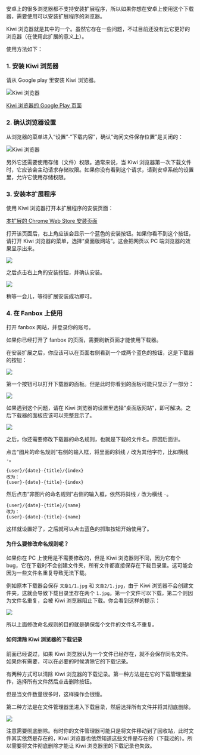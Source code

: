 安卓上的很多浏览器都不支持安装扩展程序，所以如果你想在安卓上使用这个下载器，需要使用可以安装扩展程序的浏览器。

Kiwi 浏览器就是其中的一个。虽然它存在一些问题，不过目前还没有比它更好的浏览器（在使用此扩展的意义上）。

使用方法如下：

### 1. 安装 Kiwi 浏览器

请从 Google play 里安装 Kiwi 浏览器。

![Kiwi 浏览器](./images/20221111_184553.jpg)

[Kiwi 浏览器的 Google Play 页面](https://play.google.com/store/apps/details?id=com.Kiwibrowser.browser&hl=en&gl=US)

### 2. 确认浏览器设置

从浏览器的菜单进入“设置”-“下载内容”，确认“询问文件保存位置”是关闭的：

![Kiwi 浏览器](./images/20240425_173348.jpg)

另外它还需要使用存储（文件）权限。通常来说，当 Kiwi 浏览器第一次下载文件时，它应该会主动请求存储权限。如果你没有看到这个请求，请到安卓系统的设置里，允许它使用存储权限。

### 3. 安装本扩展程序

使用 Kiwi 浏览器打开本扩展程序的安装页面：

[本扩展的 Chrome Web Store 安装页面](https://chromewebstore.google.com/detail/pixiv-fanbox-downloader/ihnfpdchjnmlehnoeffgcbakfmdjcckn)

打开该页面后，右上角应该会显示一个蓝色的安装按钮。如果你看不到这个按钮，请打开 Kiwi 浏览器的菜单，选择“桌面版网站”。这会把网页以 PC 端浏览器的效果显示出来。

![](./images/20240425_173732.jpg)

之后点击右上角的安装按钮，并确认安装。

![](./images/20240425_173845.jpg)

稍等一会儿，等待扩展安装成功即可。

### 4. 在 Fanbox 上使用

打开 fanbox 网站，并登录你的账号。

如果你已经打开了 fanbox 的页面，需要刷新页面才能使用下载器。

在安装扩展之后，你应该可以在页面右侧看到一个或两个蓝色的按钮，这是下载器的按钮：

![](./images/20240425_174247.jpg)

第一个按钮可以打开下载器的面板。但是此时你看到的面板可能只显示了一部分：

![](./images/20240425_174337.jpg)

如果遇到这个问题，请在 Kiwi 浏览器的设置里选择“桌面版网站”，即可解决。之后下载器的面板应该可以完整显示了。

![](./images/20240425_174413.jpg)

之后，你还需要修改下载器的命名规则，也就是下载的文件名。原因后面讲。

点击“图片的命名规则”右侧的输入框，将里面的斜线 `/` 改为其他字符，比如横线 `-`。

```
{user}/{date}-{title}/{index}
改为：
{user}-{date}-{title}-{index}
```

然后点击“非图片的命名规则”右侧的输入框，依然将斜线 `/` 改为横线 `-`。

```
{user}/{date}-{title}/{name}
改为：
{user}-{date}-{title}-{name}
```

这样就设置好了，之后就可以点击蓝色的抓取按钮开始使用了。

#### 为什么要修改命名规则呢？

如果你在 PC 上使用是不需要修改的，但是 Kiwi 浏览器则不同，因为它有个 bug，它在下载时不会创建文件夹，所有文件都直接保存在下载目录里。这可能会因为一些文件名重复导致无法下载。

例如原本下载器会保存 `文章1/1.jpg` 和 `文章2/1.jpg`，由于 Kiwi 浏览器不会创建文件夹，这就会导致下载目录里存在两个 `1.jpg`。第一个文件可以下载，第二个则因为文件名重复，会被 Kiwi 浏览器阻止下载。你会看到这样的提示：

![](./images/20240425_175223.jpg)

所以上面修改命名规则的目的就是确保每个文件的文件名不重复。

#### 如何清除 Kiwi 浏览器的下载记录

前面已经说过，如果 Kiwi 浏览器认为一个文件已经存在，就不会保存同名文件。如果你有需要，可以在必要的时候清除它的下载记录。

有两种方式可以清除 Kiwi 浏览器的下载记录。第一种方法是在它的下载管理里操作，选择所有文件然后点击删除按钮。

但是当文件数量很多时，这样操作会很慢。

第二种方法是在文件管理器里进入下载目录，然后选择所有文件并将其彻底删除。

![](./images/20240425_175844.jpg)

注意需要彻底删除。有时你的文件管理器可能只是将文件移动到了回收站，此时文件其实依然是存在的，Kiwi 浏览器也依然知道这些文件是存在的（下载过的）。所以需要将文件彻底删除才能让 Kiwi 浏览器里的下载记录也失效。
